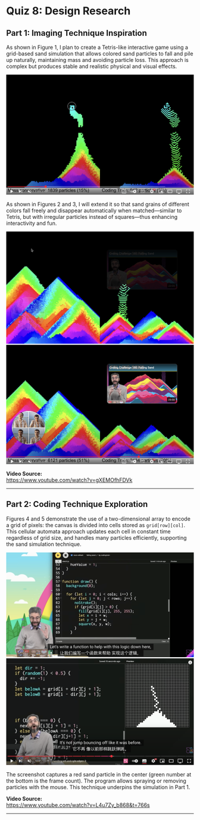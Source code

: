 # Quiz 8: Design Research

## Part 1: Imaging Technique Inspiration

As shown in Figure 1, I plan to create a Tetris-like interactive game using a grid-based sand simulation that allows colored sand particles to fall and pile up naturally, maintaining mass and avoiding particle loss. This approach is complex but produces stable and realistic physical and visual effects.

![Figure 1: Sand Mesh Simulation - Particles fall and pile up in a mesh](https://raw.githubusercontent.com/peizi-luo/pluo0398_9103_tut3/main/readmeImages/1.jpg)

As shown in Figures 2 and 3, I will extend it so that sand grains of different colors fall freely and disappear automatically when matched—similar to Tetris, but with irregular particles instead of squares—thus enhancing interactivity and fun.

![Figure 2: Schematic of free fall of colored sand grains](readmeImages/2.jpg)  
![Figure 3: Schematic of automatic elimination of contact with particles of the same color](readmeImages/3.jpg)

**Video Source:**  
https://www.youtube.com/watch?v=gXEMOfhFDVk

---

## Part 2: Coding Technique Exploration

Figures 4 and 5 demonstrate the use of a two-dimensional array to encode a grid of pixels: the canvas is divided into cells stored as `grid[row][col]`. This cellular automata approach updates each cell in constant time regardless of grid size, and handles many particles efficiently, supporting the sand simulation technique.

![Figure 4: Encoding pixel grids with `grid[row][col]`](readmeImages/4.jpg)  
![Figure 5: Mouse Spraying and Deleting Sand Example](readmeImages/5.jpg)

The screenshot captures a red sand particle in the center (green number at the bottom is the frame count). The program allows spraying or removing particles with the mouse. This technique underpins the simulation in Part 1.

**Video Source:**  
https://www.youtube.com/watch?v=L4u7Zy_b868&t=766s

---